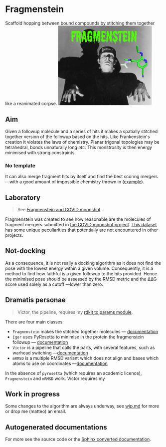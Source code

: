 # Fragmenstein
Scaffold hopping between bound compounds by stitching them together like a reanimated corpse.
<img src="images/fragmenstein.jpg" width="300px">


## Aim
Given a followup molecule and a series of hits it makes a spatially stitched together version of the followup based on the hits.
Like Frankenstein's creation it violates the laws of chemistry. Planar trigonal topologies may be tetrahedral, bonds unnaturally long _etc._
This monstrosity is then energy minimised with strong constraints.

### No template
It can also merge fragment hits by itself and find the best scoring mergers
—with a good amount of impossible chemistry thrown in ([example](https://www.well.ox.ac.uk/~matteo/fragmenstein_pairwise.html)).

## Laboratory

> See [Fragmenstein and COVID moonshot](covid.md).

Fragmenstein was created to see how reasonable are the molecules of fragment mergers submitted
in [the COVID moonshot project](https://discuss.postera.ai/c/covid).
[This dataset](https://github.com/postera-ai/COVID_moonshot_submissions) has some unique peculiarities that potentially
are not encountered in other projects.

## Not-docking
As a consequence, it is not really a docking algorithm as it does not find the pose with the lowest energy 
within a given volume. Consequently, it is a method to find how faithful is a given followup to the hits provided.
Hence the minimised pose should be assessed by the RMSD metric and the ∆∆G score used solely as a cutoff —lower than zero.

## Dramatis personae

> Victor, the pipeline, requires my [rdkit to params module](https://github.com/matteoferla/rdkit_to_params).

There are four main classes:

* ``Fragmenstein`` makes the stitched together molecules — [documentation](fragmenstein.md)
* ``Igor`` uses PyRosetta to minimise in the protein the fragmenstein followup — [documentation](igor.md)
* ``Victor`` is a pipeline that calls the parts, with several features, such as warhead switching —[documentation](victor.md)
* ``mRMSD`` is a multiple RMSD variant which does not align and bases which atoms to use on coordinates —[documentation](mrmsd.md)

In the absence of `pyrosetta` (which requires an academic licence), `Fragmenstein` and `mRMSD` work.
Victor requires my 

## Work in progress

Some changes to the algorithm are always underway, see [wip.md](wip.md) for more or drop me (matteo) an email.

## Autogenerated documentations

For more see the source code or the [Sphinx converted documentation](sphinx-docs.md).

